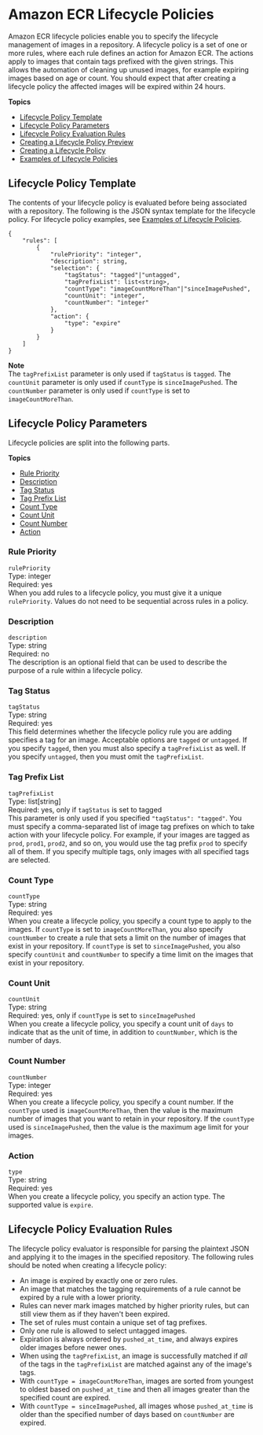 # Amazon ECR Lifecycle Policies<a name="LifecyclePolicies"></a>

Amazon ECR lifecycle policies enable you to specify the lifecycle management of images in a repository\. A lifecycle policy is a set of one or more rules, where each rule defines an action for Amazon ECR\. The actions apply to images that contain tags prefixed with the given strings\. This allows the automation of cleaning up unused images, for example expiring images based on age or count\. You should expect that after creating a lifecycle policy the affected images will be expired within 24 hours\.

**Topics**
+ [Lifecycle Policy Template](#lifecycle_policy_syntax)
+ [Lifecycle Policy Parameters](#lifecycle_policy_parameters)
+ [Lifecycle Policy Evaluation Rules](#lp_evaluation_rules)
+ [Creating a Lifecycle Policy Preview](lpp_creation.md)
+ [Creating a Lifecycle Policy](lp_creation.md)
+ [Examples of Lifecycle Policies](lifecycle_policy_examples.md)

## Lifecycle Policy Template<a name="lifecycle_policy_syntax"></a>

The contents of your lifecycle policy is evaluated before being associated with a repository\. The following is the JSON syntax template for the lifecycle policy\. For lifecycle policy examples, see [Examples of Lifecycle Policies](lifecycle_policy_examples.md)\.

```
{
    "rules": [
        {
            "rulePriority": "integer",
            "description": string,
            "selection": {
                "tagStatus": "tagged"|"untagged",
                "tagPrefixList": list<string>,
                "countType": "imageCountMoreThan"|"sinceImagePushed",
                "countUnit": "integer",
                "countNumber": "integer"
            },
            "action": {
                "type": "expire"
            }
        }
    ]
}
```

**Note**  
The `tagPrefixList` parameter is only used if `tagStatus` is `tagged`\. The `countUnit` parameter is only used if `countType` is `sinceImagePushed`\. The `countNumber` parameter is only used if `countType` is set to `imageCountMoreThan`\.

## Lifecycle Policy Parameters<a name="lifecycle_policy_parameters"></a>

Lifecycle policies are split into the following parts\.

**Topics**
+ [Rule Priority](#lp_rule_priority)
+ [Description](#lp_description)
+ [Tag Status](#lp_tag_status)
+ [Tag Prefix List](#lp_tag_prefix_list)
+ [Count Type](#lp_count_type)
+ [Count Unit](#lp_count_unit)
+ [Count Number](#lp_count_number)
+ [Action](#lp_action)

### Rule Priority<a name="lp_rule_priority"></a>

`rulePriority`  
Type: integer  
Required: yes  
When you add rules to a lifecycle policy, you must give it a unique `rulePriority`\. Values do not need to be sequential across rules in a policy\.

### Description<a name="lp_description"></a>

`description`  
Type: string  
Required: no  
The description is an optional field that can be used to describe the purpose of a rule within a lifecycle policy\.

### Tag Status<a name="lp_tag_status"></a>

`tagStatus`  
Type: string  
Required: yes  
This field determines whether the lifecycle policy rule you are adding specifies a tag for an image\. Acceptable options are `tagged` or `untagged`\. If you specify `tagged`, then you must also specify a `tagPrefixList` as well\. If you specify `untagged`, then you must omit the `tagPrefixList`\.

### Tag Prefix List<a name="lp_tag_prefix_list"></a>

`tagPrefixList`  
Type: list\[string\]  
Required: yes, only if `tagStatus` is set to tagged  
This parameter is only used if you specified `"tagStatus": "tagged"`\. You must specify a comma\-separated list of image tag prefixes on which to take action with your lifecycle policy\. For example, if your images are tagged as `prod`, `prod1`, `prod2`, and so on, you would use the tag prefix `prod` to specify all of them\. If you specify multiple tags, only images with all specified tags are selected\.

### Count Type<a name="lp_count_type"></a>

`countType`  
Type: string  
Required: yes  
When you create a lifecycle policy, you specify a count type to apply to the images\. If `countType` is set to `imageCountMoreThan`, you also specify `countNumber` to create a rule that sets a limit on the number of images that exist in your repository\. If `countType` is set to `sinceImagePushed`, you also specify `countUnit` and `countNumber` to specify a time limit on the images that exist in your repository\.

### Count Unit<a name="lp_count_unit"></a>

`countUnit`  
Type: string  
Required: yes, only if `countType` is set to `sinceImagePushed`  
When you create a lifecycle policy, you specify a count unit of `days` to indicate that as the unit of time, in addition to `countNumber`, which is the number of days\. 

### Count Number<a name="lp_count_number"></a>

`countNumber`  
Type: integer  
Required: yes  
When you create a lifecycle policy, you specify a count number\. If the `countType` used is `imageCountMoreThan`, then the value is the maximum number of images that you want to retain in your repository\. If the `countType` used is `sinceImagePushed`, then the value is the maximum age limit for your images\.

### Action<a name="lp_action"></a>

`type`  
Type: string  
Required: yes  
When you create a lifecycle policy, you specify an action type\. The supported value is `expire`\.

## Lifecycle Policy Evaluation Rules<a name="lp_evaluation_rules"></a>

The lifecycle policy evaluator is responsible for parsing the plaintext JSON and applying it to the images in the specified repository\. The following rules should be noted when creating a lifecycle policy:
+ An image is expired by exactly one or zero rules\.
+ An image that matches the tagging requirements of a rule cannot be expired by a rule with a lower priority\.
+ Rules can never mark images matched by higher priority rules, but can still view them as if they haven't been expired\.
+ The set of rules must contain a unique set of tag prefixes\.
+ Only one rule is allowed to select untagged images\.
+ Expiration is always ordered by `pushed_at_time`, and always expires older images before newer ones\.
+ When using the `tagPrefixList`, an image is successfully matched if *all* of the tags in the `tagPrefixList` are matched against any of the image's tags\.
+ With `countType = imageCountMoreThan`, images are sorted from youngest to oldest based on `pushed_at_time` and then all images greater than the specified count are expired\.
+ With `countType = sinceImagePushed`, all images whose `pushed_at_time` is older than the specified number of days based on `countNumber` are expired\.